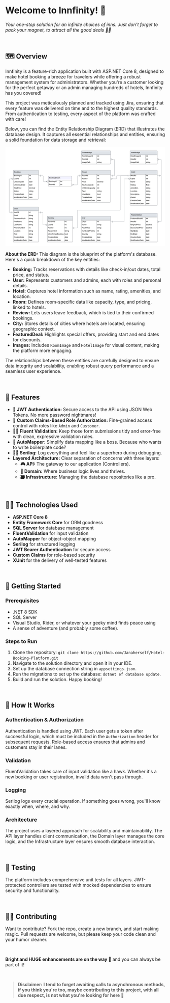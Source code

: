 # Welcome to Innfinity! 🌌
  <p><em>Your one-stop solution for an infinite choices of inns. Just don't forget to pack your magnet, to attract all the good deals 🤝🧲</em></p>

<br>

## 🗺 Overview
  <p>Innfinity is a feature-rich application built with ASP.NET Core 8, designed to make hotel booking a breeze for travelers while offering a robust management system for administrators.    
    Whether you're a customer looking for the perfect getaway or an admin managing hundreds of hotels, Innfinity has you covered!</p>
  <p>This project was meticulously planned and tracked using Jira, ensuring that every feature was delivered on time and to the highest quality standards. From authentication to testing,   
    every aspect of the platform was crafted with care!</p>
  <p>Below, you can find the Entity Relationship Diagram (ERD) that illustrates the database design. It captures all essential relationships and entities, ensuring a solid foundation for   
    data storage and retrieval:</p>

  <img src="/images/HotelBookingPlatformERD.png" alt="Hotel Booking Platform ERD">

<br>

  <p><strong>About the ERD:</strong> This diagram is the blueprint of the platform's database. Here's a quick breakdown of the key entities:
    <ul>
      <li><strong>Booking:</strong> Tracks reservations with details like check-in/out dates, total price, and status.</li>
      <li><strong>User:</strong> Represents customers and admins, each with roles and personal details.</li>
      <li><strong>Hotel:</strong> Captures hotel information such as name, rating, amenities, and location.</li>
      <li><strong>Room:</strong> Defines room-specific data like capacity, type, and pricing, linked to hotels.</li>
      <li><strong>Review:</strong> Lets users leave feedback, which is tied to their confirmed bookings.</li>
      <li><strong>City:</strong> Stores details of cities where hotels are located, ensuring geographic context.</li>
      <li><strong>FeaturedDeal:</strong> Highlights special offers, providing start and end dates for discounts.</li>
      <li><strong>Images:</strong> Includes <code>RoomImage</code> and <code>HotelImage</code> for visual content, making the platform more engaging.</li>
    </ul>
  The relationships between these entities are carefully designed to ensure data integrity and scalability, enabling robust query performance and a seamless user experience.</p>
  
<br>

## 🌟 Features
  <ul>
    <li><strong>🔐 JWT Authentication:</strong> Secure access to the API using JSON Web Tokens. No more password nightmares!</li>
    <li><strong>🛃 Custom Claims-Based Role Authorization:</strong> Fine-grained access control with roles like <code>Admin</code> and <code>Customer</code>.</li>
    <li><strong>🕵️‍♀️ Fluent Validation:</strong> Keep those form submissions tidy and error-free with clean, expressive validation rules.</li>
    <li><strong>🔁 AutoMapper:</strong> Simplify data mapping like a boss. Because who wants to write boilerplate code?</li>
    <li><strong>🦸‍♀️ Serilog:</strong> Log everything and feel like a superhero during debugging.</li>
    <li><strong>Layered Architecture:</strong> Clear separation of concerns with three layers:
      <ul>
        <li><strong>🎮 API:</strong> The gateway to our application (Controllers).</li>
        <li><strong>📐 Domain:</strong> Where business logic lives and thrives.</li>
        <li><strong>🗃 Infrastructure:</strong> Managing the database repositories like a pro.</li>
      </ul>
    </li>
  </ul>

<br> 

## 🤹‍♀️ Technologies Used</h2>
  <ul>
    <li><strong>ASP.NET Core 8</strong></li>
    <li><strong>Entity Framework Core</strong> for ORM goodness</li>
    <li><strong>SQL Server</strong> for database management</li>
    <li><strong>FluentValidation</strong> for input validation</li>
    <li><strong>AutoMapper</strong> for object-object mapping</li>
    <li><strong>Serilog</strong> for structured logging</li>
    <li><strong>JWT Bearer Authentication</strong> for secure access</li>
    <li><strong>Custom Claims</strong> for role-based security</li>
    <li><strong>XUnit</strong> for the delivery of well-tested features</li>
  </ul>
  
<br>
  
## 🏁 Getting Started
  
  ### Prerequisites
    
   <ul>
     <li>.NET 8 SDK</li>
     <li>SQL Server</li>
     <li>Visual Studio, Rider, or whatever your geeky mind finds peace using</li>
     <li>A sense of adventure (and probably some coffee).</li>
   </ul>
  
 ### Steps to Run
   
   <ol>
     <li>Clone the repository: <code>git clone https://github.com/Janaherself/Hotel-Booking-Platform.git</code></li>
     <li>Navigate to the solution directory and open it in your IDE.</li>
     <li>Set up the database connection string in <code>appsettings.json</code>.</li>
     <li>Run the migrations to set up the database: <code>dotnet ef database update</code>.</li>
     <li>Build and run the solution. Happy booking!</li>
   </ol>
   
<br>
   
## 🔬 How It Works

  ### Authentication & Authorization
   <p>Authentication is handled using JWT. Each user gets a token after successful login, which must be included in the <code>Authorization</code>
     header for subsequent requests. Role-based access ensures that admins and customers stay in their lanes.</p>
  
  ### Validation
   <p>FluentValidation takes care of input validation like a hawk. Whether it's a new booking or user registration, invalid data won't pass through.</p>
  
  ### Logging
   <p>Serilog logs every crucial operation. If something goes wrong, you'll know exactly when, where, and why.</p>
  
  ### Architecture
   <p>The project uses a layered approach for scalability and maintainability. The API layer handles client communication, the Domain layer manages the core logic,
     and the Infrastructure layer ensures smooth database interaction.</p>
     
<br>
               
 ## 📝 Testing
   <p>The platform includes comprehensive unit tests for all layers. JWT-protected controllers are tested with mocked dependencies to ensure security and functionality.</p>
    
<br>
          
## 👩‍💻 Contributing
  <p>Want to contribute? Fork the repo, create a new branch, and start making magic. Pull requests are welcome, but please keep your code clean and your humor cleaner.</p>

<br>

  <p><strong>Bright and HUGE enhancements are on the way 🚀</strong> and you can always be part of it!</p>  

<br>

> **<p><strong>Disclaimer:</strong> I tend to forget awaiting calls to asynchronous methods, if you think you're too, maybe contributing to this project, with all due respect, is not what you're looking for here 🥰</p>**

